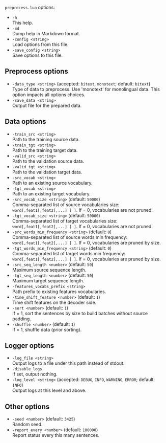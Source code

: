 <!--- This file was automatically generated. Do not modify it manually but use the docs/options/generate.sh script instead. -->

`preprocess.lua` options:

* `-h`<br/>This help.
* `-md`<br/>Dump help in Markdown format.
* `-config <string>`<br/>Load options from this file.
* `-save_config <string>`<br/>Save options to this file.

## Preprocess options

* `-data_type <string>` (accepted: `bitext`, `monotext`; default: `bitext`)<br/>Type of data to preprocess. Use 'monotext' for monolingual data. This option impacts all options choices.
* `-save_data <string>`<br/>Output file for the prepared data.

## Data options

* `-train_src <string>`<br/>Path to the training source data.
* `-train_tgt <string>`<br/>Path to the training target data.
* `-valid_src <string>`<br/>Path to the validation source data.
* `-valid_tgt <string>`<br/>Path to the validation target data.
* `-src_vocab <string>`<br/>Path to an existing source vocabulary.
* `-tgt_vocab <string>`<br/>Path to an existing target vocabulary.
* `-src_vocab_size <string>` (default: `50000`)<br/>Comma-separated list of source vocabularies size: `word[,feat1[,feat2[,...] ] ]`. If = 0, vocabularies are not pruned.
* `-tgt_vocab_size <string>` (default: `50000`)<br/>Comma-separated list of target vocabularies size: `word[,feat1[,feat2[,...] ] ]`. If = 0, vocabularies are not pruned.
* `-src_words_min_frequency <string>` (default: `0`)<br/>Comma-separated list of source words min frequency: `word[,feat1[,feat2[,...] ] ]`. If = 0, vocabularies are pruned by size.
* `-tgt_words_min_frequency <string>` (default: `0`)<br/>Comma-separated list of target words min frequency: `word[,feat1[,feat2[,...] ] ]`. If = 0, vocabularies are pruned by size.
* `-src_seq_length <number>` (default: `50`)<br/>Maximum source sequence length.
* `-tgt_seq_length <number>` (default: `50`)<br/>Maximum target sequence length.
* `-features_vocabs_prefix <string>`<br/>Path prefix to existing features vocabularies.
* `-time_shift_feature <number>` (default: `1`)<br/>Time shift features on the decoder side.
* `-sort <number>` (default: `1`)<br/>If = 1, sort the sentences by size to build batches without source padding.
* `-shuffle <number>` (default: `1`)<br/>If = 1, shuffle data (prior sorting).

## Logger options

* `-log_file <string>`<br/>Output logs to a file under this path instead of stdout.
* `-disable_logs`<br/>If set, output nothing.
* `-log_level <string>` (accepted: `DEBUG`, `INFO`, `WARNING`, `ERROR`; default: `INFO`)<br/>Output logs at this level and above.

## Other options

* `-seed <number>` (default: `3425`)<br/>Random seed.
* `-report_every <number>` (default: `100000`)<br/>Report status every this many sentences.

